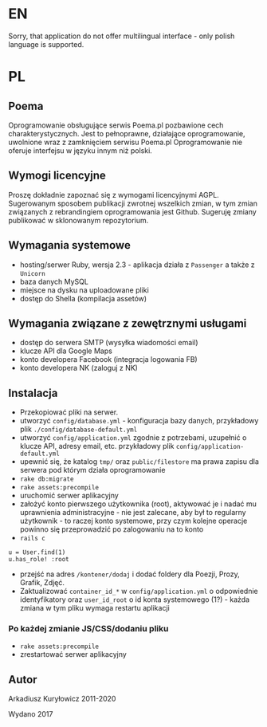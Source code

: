 # EN
Sorry, that application do not offer multilingual interface - only polish language is supported.

# PL

## Poema
Oprogramowanie obsługujące serwis Poema.pl pozbawione cech charakterystycznych. 
Jest to pełnoprawne, działające oprogramowanie, uwolnione wraz z zamknięciem serwisu Poema.pl
Oprogramowanie nie oferuje interfejsu w języku innym niż polski.
 
## Wymogi licencyjne

Proszę dokładnie zapoznać się z wymogami licencyjnymi AGPL. Sugerowanym sposobem publikacji zwrotnej wszelkich zmian, w tym
zmian związanych z rebrandingiem oprogramowania jest Github. Sugeruję zmiany publikować w sklonowanym repozytorium. 

## Wymagania systemowe

* hosting/serwer Ruby, wersja 2.3 - aplikacja działa z ``Passenger`` a także z ``Unicorn``
* baza danych MySQL
* miejsce na dysku na uploadowane pliki
* dostęp do Shella (kompilacja assetów)
 
## Wymagania związane z zewętrznymi usługami
  
* dostęp do serwera SMTP (wysyłka wiadomości email)
* klucze API dla Google Maps
* konto developera Facebook (integracja logowania FB)
* konto developera NK (zaloguj z NK)

## Instalacja

* Przekopiować pliki na serwer.
* utworzyć ``config/database.yml`` - konfiguracja bazy danych, przykładowy plik ``./config/database-default.yml``
* utworzyć ``config/application.yml`` zgodnie z potrzebami, uzupełnić o klucze API, adresy email, etc. przykładowy plik ``config/application-default.yml``
* upewnić się, że katalog ``tmp/`` oraz ``public/filestore`` ma prawa zapisu dla serwera pod którym działa oprogramowanie
* ``rake db:migrate``
* ``rake assets:precompile``
* uruchomić serwer aplikacyjny
* założyć konto pierwszego użytkownika (root), aktywować je i nadać mu uprawnienia administracyjne - nie jest zalecane, aby był to  regularny użytkownik - to raczej konto systemowe, przy czym kolejne operacje powinno się przeprowadzić po zalogowaniu na to konto
* ``rails c``
```
u = User.find(1)
u.has_role! :root
```
* przejść na adres ``/kontener/dodaj`` i dodać foldery dla Poezji, Prozy, Grafik, Zdjęć.
* Zaktualizować ``container_id_*`` w  ``config/application.yml`` o odpowiednie identyfikatory oraz ``user_id_root`` o id konta systemowego (1?) - każda zmiana w tym pliku wymaga restartu aplikacji

### Po każdej zmianie JS/CSS/dodaniu pliku

* ``rake assets:precompile``
* zrestartować serwer aplikacyjny

## Autor

Arkadiusz Kuryłowicz 2011-2020

Wydano 2017
